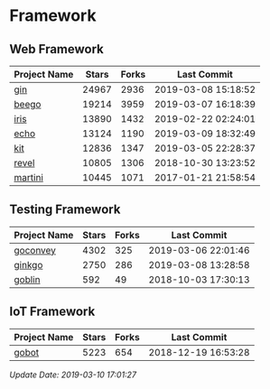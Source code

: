 # Framework

## Web Framework

| Project Name | Stars | Forks | Last Commit |
| ------------ | ----- | ----- | ----------- |
| [gin](https://github.com/gin-gonic/gin) | 24967 | 2936 | 2019-03-08 15:18:52 |
| [beego](https://github.com/astaxie/beego) | 19214 | 3959 | 2019-03-07 16:18:39 |
| [iris](https://github.com/kataras/iris) | 13890 | 1432 | 2019-02-22 02:24:01 |
| [echo](https://github.com/labstack/echo) | 13124 | 1190 | 2019-03-09 18:32:49 |
| [kit](https://github.com/go-kit/kit) | 12836 | 1347 | 2019-03-05 22:28:37 |
| [revel](https://github.com/revel/revel) | 10805 | 1306 | 2018-10-30 13:23:52 |
| [martini](https://github.com/go-martini/martini) | 10445 | 1071 | 2017-01-21 21:58:54 |

## Testing Framework

| Project Name | Stars | Forks | Last Commit |
| ------------ | ----- | ----- | ----------- |
| [goconvey](https://github.com/smartystreets/goconvey) | 4302 | 325 | 2019-03-06 22:01:46 |
| [ginkgo](https://github.com/onsi/ginkgo) | 2750 | 286 | 2019-03-08 13:28:58 |
| [goblin](https://github.com/franela/goblin) | 592 | 49 | 2018-10-03 17:30:13 |

## IoT Framework

| Project Name | Stars | Forks | Last Commit |
| ------------ | ----- | ----- | ----------- |
| [gobot](https://github.com/hybridgroup/gobot) | 5223 | 654 | 2018-12-19 16:53:28 |

*Update Date: 2019-03-10 17:01:27*